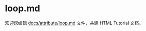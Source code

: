 loop.md
===

欢迎您编辑 <a target="__blank" href="https://github.com/jaywcjlove/html-tutorial/blob/main/docs/attribute/loop.md">docs/attribute/loop.md</a> 文件，共建 HTML Tutorial 文档。
